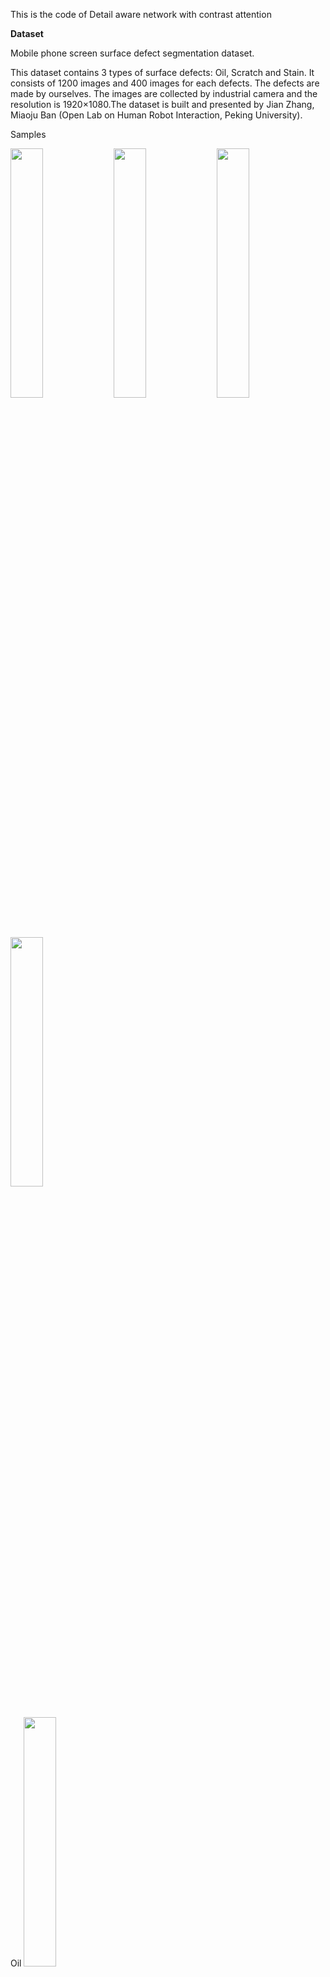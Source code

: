 This is the code of Detail aware network with contrast attention

**Dataset**

Mobile phone screen surface defect segmentation dataset.

This dataset contains 3 types of surface defects: Oil, Scratch and Stain. It consists of 1200 images and 400 images for each defects. The defects are made by ourselves. The images are collected by industrial camera and the resolution is 1920×1080.The dataset is built and presented by Jian Zhang, Miaoju Ban (Open Lab on Human Robot Interaction, Peking University).



Samples

<p float="left">
  <img src="https://github.com/SijieLuo/Detail-aware-network-with-contrast-attention/assets/52660906/b682793c-c5ae-4263-b634-8797280d0238" width="32%" />
  <img src="https://github.com/SijieLuo/Detail-aware-network-with-contrast-attention/assets/52660906/cdf4d0c1-ccd5-4d3e-917a-36c63839f0b7" width="32%" />
  <img src="https://github.com/SijieLuo/Detail-aware-network-with-contrast-attention/assets/52660906/2feb05b8-ce30-4310-b3ca-b015de173295" width="32%" />
</p>
<p float="left">
  <img src="https://github.com/SijieLuo/Detail-aware-network-with-contrast-attention/assets/52660906/91ef6aa7-a645-4562-8274-2ae2c0174657" width="32%" /><br>Oil
  <img src="https://github.com/SijieLuo/Detail-aware-network-with-contrast-attention/assets/52660906/f371add6-8acc-4867-ab6a-af10aaf2bffa" width="32%" /><br>Scratch
  <img src="https://github.com/SijieLuo/Detail-aware-network-with-contrast-attention/assets/52660906/0cfcba51-7b01-4e1a-819e-11bed5b57b81" width="32%" /><br>Stain
</p>


![绘图2](https://github.com/SijieLuo/Detail-aware-network-with-contrast-attention/assets/52660906/bfa1176f-084a-4302-aa58-ea99bde3b24d)




